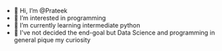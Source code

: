 - 👋 Hi, I’m @Prateek
- 👀 I’m interested in programming
- 🌱 I’m currently learning intermediate python
- 💞️ I've not decided the end-goal but Data Science and programming in general pique my curiosity

<!---
Prateek1410/Prateek1410 is a ✨ special ✨ repository because its `README.md` (this file) appears on your GitHub profile.
You can click the Preview link to take a look at your changes.
--->
